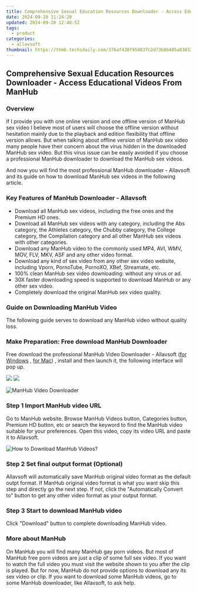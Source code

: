 ```yaml
---
title: Comprehensive Sexual Education Resources Downloader - Access Educational Videos From ManHub
date: 2024-09-19 11:24:20
updated: 2024-09-20 12:48:52
tags:
  - product
categories:
  - allavsoft
thumbnail: https://thmb.techidaily.com/376af438f950837c2d73b8b405a038336106e727f3f7dd084f47eac7cc102245.jpg
---
```


## Comprehensive Sexual Education Resources Downloader - Access Educational Videos From ManHub

### Overview

If I provide you with one online version and one offline version of ManHub sex video I believe most of users will choose the offline version without hesitation mainly due to the playback and edition flexibility that offline version allows. But when talking about offline version of ManHub sex video many people have their concern about the virus hidden in the downloaded ManHub sex video. But this virus issue can be easily avoided if you choose a professional ManHub downloader to download the ManHub sex videos.

And now you will find the most professional ManHub downloader - Allavsoft and its guide on how to download ManHub sex videos in the following article.

### Key Features of ManHub Downloader - Allavsoft

* Download all ManHub sex videos, including the free ones and the Premium HD ones.
* Download all ManHub sex videos with any category, including the Abs category, the Athletes category, the Chubby category, the College category, the Compilation category and all other ManHub sex videos with other categories.
* Download any ManHub video to the commonly used MP4, AVI, WMV, MOV, FLV, MKV, ASF and any other video format.
* Download any kind of sex video from any other sex video website, including Vporn, PornoTube, PornoXO, XBef, Streamate, etc.
* 100% clean ManHub sex video downloading: without any virus or ad.
* 30X faster downloading speed is supported to download ManHub or any other sex video.
* Completely download the original ManHub sex video quality.

### Guide on Downloading ManHub Video

The following guide serves to download any ManHub video without quality loss.

### Make Preparation: Free download ManHub Downloader

Free download the professional ManHub Video Downloader - Allavsoft ([for Windows](https://tools.techidaily.com/allavsoft/products/) , [for Mac](https://tools.techidaily.com/allavsoft/products/)) , install and then launch it, the following interface will pop up.

[![](https://www.allavsoft.com/how-to/../images/how-to/free-download-win.jpg)](https://tools.techidaily.com/allavsoft/products/) [![](https://www.allavsoft.com/how-to/../images/how-to/free-download-mac.jpg)](https://tools.techidaily.com/allavsoft/products/)

![ManHub Video Downloader](https://www.allavsoft.com/how-to/../images/allavsoft/screen-shot-600.jpg)

### Step 1 Import ManHub video URL

Go to ManHub website. Browse ManHub Videos button, Categories button, Premium HD button, etc or search the keyword to find the ManHub video suitable for your preferences. Open this video, copy its video URL and paste it to Allavsoft.

![How to Download ManHub Videos?](https://www.allavsoft.com/how-to/../images/how-to/download-rtmp-video/download-rtmp-video.jpg)

### Step 2 Set final output format (Optional)

Allavsoft will automatically save ManHub original video format as the default outpt format. If ManHub original video format is what you want skip this step and directly go the next step. If not, click the "Automatically Convert to" button to get any other video format as your output format.

### Step 3 Start to download ManHub video

Click "Download" button to complete downloading ManHub video.

### More about ManHub

On ManHub you will find many ManHub gay porn videos. But most of ManHub free porn videos are just a clip of some full sex video. If you want to watch the full video you must visit the website shown to you after the clip is played. But for now, ManHub do not provide options to download any its sex video or clip. If you want to download some ManHub videos, go to some ManHub downloader, like Allavsoft, to ask help.

<ins class="adsbygoogle"
     style="display:block"
     data-ad-format="autorelaxed"
     data-ad-client="ca-pub-7571918770474297"
     data-ad-slot="1223367746"></ins>



<ins class="adsbygoogle"
     style="display:block"
     data-ad-client="ca-pub-7571918770474297"
     data-ad-slot="8358498916"
     data-ad-format="auto"
     data-full-width-responsive="true"></ins>
